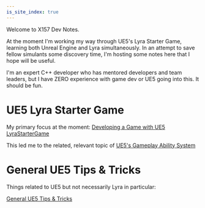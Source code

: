 ```yaml
---
is_site_index: true
---
```



Welcome to X157 Dev Notes.

At the moment I'm working my way through UE5's Lyra Starter Game, learning both Unreal Engine and Lyra simultaneously.  In an attempt to save fellow simulants some discovery time, I'm hosting some notes here that I hope will be useful.

I'm an expert C++ developer who has mentored developers and team leaders, but I have ZERO experience with game dev or UE5 going into this.  It should be fun.


# UE5 Lyra Starter Game

My primary focus at the moment: [Developing a Game with UE5 LyraStarterGame](./UE5/LyraStarterGame/)

This led me to the related, relevant topic of
[UE5's Gameplay Ability System](./UE5/GameplayAbilitySystem/)


# General UE5 Tips & Tricks

Things related to UE5 but not necessarily Lyra in particular:

[General UE5 Tips & Tricks](./UE5/)

